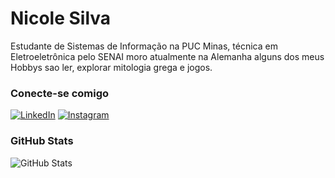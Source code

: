 # Nicole Silva
Estudante de Sistemas de Informação na PUC Minas, técnica em Eletroeletrônica pelo SENAI moro atualmente na Alemanha alguns dos meus Hobbys sao ler, explorar mitologia grega e jogos.

### Conecte-se comigo

[![LinkedIn](https://img.shields.io/badge/LinkedIn-DB3045?style=for-the-badge&logo=linkedin&logoColor=white)](https://www.linkedin.com/in/nicole-silva-78b583265/) [![Instagram](https://img.shields.io/badge/-Instagram-%23DB3045?style=for-the-badge&logo=instagram&logoColor=BD)](https://www.instagram.com/nicolemikael/)

### GitHub Stats
![GitHub Stats](https://github-readme-stats.vercel.app/api?username=ich-Nicole&theme=transparent&bg_color=FFF&border_color=DB3045&show_icons=true&icon_color=DB3045&title_color=DB3045&text_color=DB3045&hide_title=true)